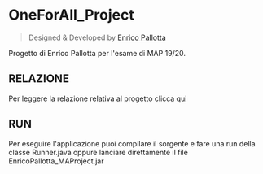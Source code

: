 # OneForAll_Project
> Designed & Developed by [Enrico Pallotta](https://github.com/Indri3099)

Progetto di Enrico Pallotta per l'esame di MAP 19/20. <br>
## RELAZIONE
Per leggere la relazione relativa al progetto clicca [qui](./doc/RELAZIONE.md)
## RUN
Per eseguire l'applicazione puoi compilare il sorgente e fare una run della classe Runner.java oppure lanciare direttamente il file EnricoPallotta_MAProject.jar
